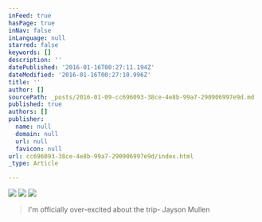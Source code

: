 ```yaml
---
inFeed: true
hasPage: true
inNav: false
inLanguage: null
starred: false
keywords: []
description: ''
datePublished: '2016-01-16T00:27:11.194Z'
dateModified: '2016-01-16T00:27:10.996Z'
title: ''
author: []
sourcePath: _posts/2016-01-09-cc696093-38ce-4e8b-99a7-290906997e9d.md
published: true
authors: []
publisher:
  name: null
  domain: null
  url: null
  favicon: null
url: cc696093-38ce-4e8b-99a7-290906997e9d/index.html
_type: Article

---
```

> 

![](https://s3-us-west-2.amazonaws.com/the-grid-img/p/498a5e5c1661c7a4018767d1705ca86c87de775e.png)
![](https://s3-us-west-2.amazonaws.com/the-grid-img/p/77a0e7cf2025500238c9fc4aa76821689c4a833b.png)
![](https://s3-us-west-2.amazonaws.com/the-grid-img/p/6afa22f384243dcc2b14ee2d5ca1143b9555551a.png)

> I'm officially over-excited about the trip- Jayson Mullen
